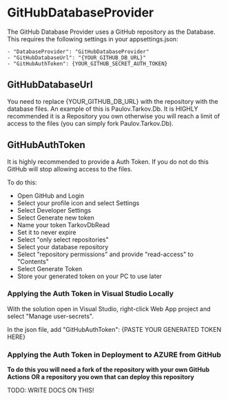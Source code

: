 # GitHubDatabaseProvider

The GitHub Database Provider uses a GitHub repository as the Database. This requires the following settings in your appsettings.json:

```
- "DatabaseProvider": "GitHubDatabaseProvider"
- "GitHubDatabaseUrl": "{YOUR_GITHUB_DB_URL}"
- "GitHubAuthToken": {YOUR_GITHUB_SECRET_AUTH_TOKEN}
```

## GitHubDatabaseUrl

You need to replace {YOUR_GITHUB_DB_URL} with the repository with the database files. An example of this is Paulov.Tarkov.Db. It is HIGHLY recommended it is a Repository you own otherwise you will reach a limit of access to the files (you can simply fork Paulov.Tarkov.Db).

## GitHubAuthToken

It is highly recommended to provide a Auth Token. If you do not do this GitHub will stop allowing access to the files. 

To do this:
- Open GitHub and Login
- Select your profile icon and select Settings
- Select Developer Settings
- Select Generate new token
- Name your token TarkovDbRead
- Set it to never expire
- Select "only select repositories"
- Select your database repository
- Select "repository permissions" and provide "read-access" to "Contents"
- Select Generate Token
- Store your generated token on your PC to use later

### Applying the Auth Token in Visual Studio Locally

With the solution open in Visual Studio, right-click Web App project and select "Manage user-secrets".

In the json file, add "GitHubAuthToken": {PASTE YOUR GENERATED TOKEN HERE}

### Applying the Auth Token in Deployment to AZURE from GitHub

**To do this you will need a fork of the repository with your own GitHub Actions OR a repository you own that can deploy this repository**

TODO: WRITE DOCS ON THIS!